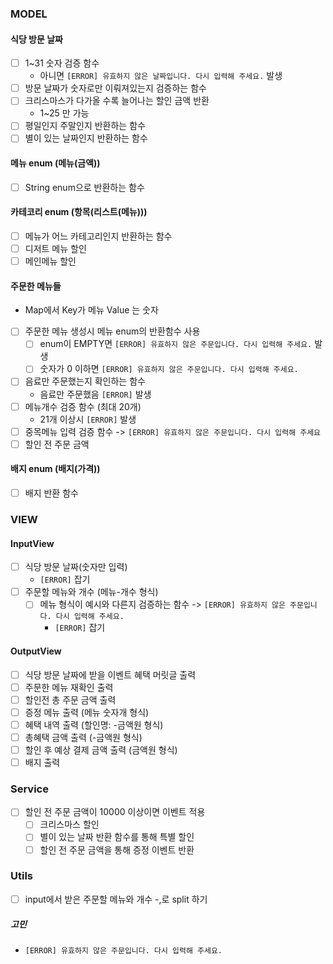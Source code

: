 ### MODEL
#### 식당 방문 날짜
  - [ ] 1~31 숫자 검증 함수
    - 아니면 `[ERROR] 유효하지 않은 날짜입니다. 다시 입력해 주세요.` 발생
  - [ ] 방문 날짜가 숫자로만 이뤄져있는지 검증하는 함수
  - [ ] 크리스마스가 다가올 수록 늘어나는 할인 금액 반환
    -  1~25 만 가능
  - [ ] 평일인지 주말인지 반환하는 함수
  - [ ] 별이 있는 날짜인지 반환하는 함수
  
#### 메뉴 enum (메뉴(금액))
  - [ ] String enum으로 반환하는 함수
####  카테코리 enum (항목(리스트(메뉴)))
  - [ ] 메뉴가 어느 카테고리인지 반환하는 함수 
  - [ ] 디저트 메뉴 할인
  - [ ] 메인메뉴 할인
####  주문한 메뉴들
  - Map에서 Key가 메뉴 Value 는 숫자 
  - [ ] 주문한 메뉴 생성시 메뉴 enum의 반환함수 사용
    - [ ] enum이 EMPTY면 `[ERROR] 유효하지 않은 주문입니다. 다시 입력해 주세요.` 발생
    - [ ] 숫자가 0 이하면 `[ERROR] 유효하지 않은 주문입니다. 다시 입력해 주세요.`
  - [ ] 음료만 주문했는지 확인하는 함수
     - 음료만 주문했음 `[ERROR]` 발생
  - [ ] 메뉴개수 검증 함수 (최대 20개)
    -  21개 이상시 `[ERROR]` 발생
  - [ ] 중목메뉴 입력 검증 함수 -> `[ERROR] 유효하지 않은 주문입니다. 다시 입력해 주세요`
  - [ ] 할인 전 주문 금액

####  배지 enum (배지(가격))
  -  [ ] 배지 반환 함수
### VIEW
#### InputView
  - [ ] 식당 방문 날짜(숫자만 입력)
    - `[ERROR]` 잡기
  - [ ] 주문할 메뉴와 개수 (메뉴-개수 형식)
    - [ ] 메뉴 형식이 예시와 다른지 검증하는 함수 -> `[ERROR] 유효하지 않은 주문입니다. 다시 입력해 주세요.`
      - `[ERROR]` 잡기
#### OutputView
  - [ ] 식당 방문 날짜에 받을 이벤트 혜택 머릿글 출력
  - [ ] 주문한 메뉴 재확인 출력
  - [ ] 할인전 총 주문 금액 출력
  - [ ] 증정 메뉴 출력 (메뉴 숫자개 형식)
  - [ ] 혜택 내역 출력 (할인명: -금액원 형식)
  - [ ] 총혜택 금액 출력 (-금액원 형식)
  - [ ] 할인 후 예상 결제 금액 출력 (금액원 형식)
  - [ ] 배지 출력
### Service
- [ ] 할인 전 주문 금액이 10000 이상이면 이벤트 적용
    - [ ] 크리스마스 할인
    - [ ] 별이 있는 날짜 반환 함수를 통해 특별 할인
    - [ ] 할인 전 주문 금액을 통해 증정 이벤트 반환
### Utils
- [ ] input에서 받은 주문할 메뉴와 개수 -,로 split 하기
##### 고민
- `[ERROR] 유효하지 않은 주문입니다. 다시 입력해 주세요.`
